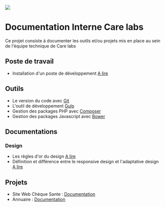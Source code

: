 ![](http://doc.chequesante.com/assets/img/logo.png)

# Documentation Interne Care labs

Ce projet consiste à documenter les outils et/ou projets mis en place au sein de l'équipe technique de Care labs

## Poste de travail
- Installation d'un poste de développement [A lire](poste/installation.md)

## Outils ##

- Le version du code avec [Git](git/index.md)
- L'outil de développement [Gulp](gulp/index.md)
- Gestion des packages PHP avec [Composer](composer/index.md)
- Gestion des packages Javascript avec [Bower](bower/index.md)

## Documentations

### Design
- Les règles d'or du design [A lire](ux/golden-rules-of-design.md)
- Définition et différence entre le responsive design et l'adaptative design [A lire](ux/responsive-vs-adaptative-design.md)


## Projets ##

- Site Web Chèque Sante : [Documentation](https://github.com/CareLabsSAS/chequesante)
- Annuaire : [Documentation](https://github.com/CareLabsSAS/annuaire)
